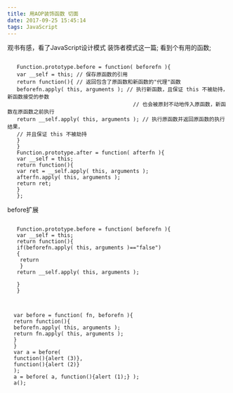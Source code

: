 ```yaml
---
title: 用AOP装饰函数 切面
date: 2017-09-25 15:45:14
tags: JavaScript
---
```

观书有感，看了JavaScript设计模式 装饰者模式这一篇; 看到个有用的函数;

<pre><code>
   Function.prototype.before = function( beforefn ){
   var __self = this; // 保存原函数的引用
   return function(){ // 返回包含了原函数和新函数的"代理"函数
   beforefn.apply( this, arguments ); // 执行新函数，且保证 this 不被劫持，新函数接受的参数
                                        // 也会被原封不动地传入原函数，新函数在原函数之前执行
   return __self.apply( this, arguments ); // 执行原函数并返回原函数的执行结果，
   // 并且保证 this 不被劫持
   }
   }
   Function.prototype.after = function( afterfn ){
   var __self = this;
   return function(){
   var ret = __self.apply( this, arguments );
   afterfn.apply( this, arguments );
   return ret;
   }
   };
</code></pre>
before扩展 
<pre><code>
   Function.prototype.before = function( beforefn ){
   var __self = this; 
   return function(){ 
   if(beforefn.apply( this, arguments )=="false")
   {   
    return
    }                                    
   return __self.apply( this, arguments ); 
  
   }
   }
 
</code></pre>


<pre><code>
  var before = function( fn, beforefn ){
  return function(){
  beforefn.apply( this, arguments );
  return fn.apply( this, arguments );
  }
  }
  var a = before(
  function(){alert (3)},
  function(){alert (2)}
  );
  a = before( a, function(){alert (1);} );
  a();
</code></pre>




